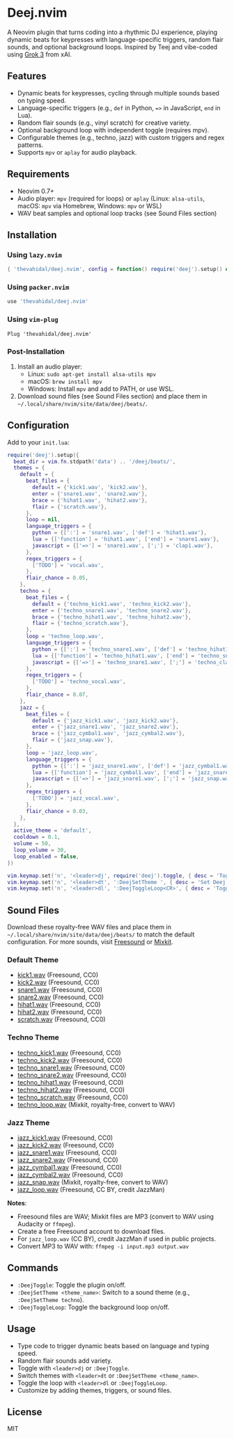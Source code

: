 # Deej.nvim

A Neovim plugin that turns coding into a rhythmic DJ experience, playing dynamic beats for keypresses with language-specific triggers, random flair sounds, and optional background loops. Inspired by Teej and vibe-coded using [Grok 3](https://x.ai) from xAI.

## Features
- Dynamic beats for keypresses, cycling through multiple sounds based on typing speed.
- Language-specific triggers (e.g., `def` in Python, `=>` in JavaScript, `end` in Lua).
- Random flair sounds (e.g., vinyl scratch) for creative variety.
- Optional background loop with independent toggle (requires mpv).
- Configurable themes (e.g., techno, jazz) with custom triggers and regex patterns.
- Supports `mpv` or `aplay` for audio playback.

## Requirements
- Neovim 0.7+
- Audio player: `mpv` (required for loops) or `aplay` (Linux: `alsa-utils`, macOS: `mpv` via Homebrew, Windows: `mpv` or WSL)
- WAV beat samples and optional loop tracks (see Sound Files section)

## Installation

### Using `lazy.nvim`
```lua
{ 'thevahidal/deej.nvim', config = function() require('deej').setup() end }
```

### Using `packer.nvim`
```lua
use 'thevahidal/deej.nvim'
```

### Using `vim-plug`
```vim
Plug 'thevahidal/deej.nvim'
```

### Post-Installation
1. Install an audio player:
   - Linux: `sudo apt-get install alsa-utils mpv`
   - macOS: `brew install mpv`
   - Windows: Install `mpv` and add to PATH, or use WSL.
2. Download sound files (see Sound Files section) and place them in `~/.local/share/nvim/site/data/deej/beats/`.

## Configuration
Add to your `init.lua`:
```lua
require('deej').setup({
  beat_dir = vim.fn.stdpath('data') .. '/deej/beats/',
  themes = {
    default = {
      beat_files = {
        default = {'kick1.wav', 'kick2.wav'},
        enter = {'snare1.wav', 'snare2.wav'},
        brace = {'hihat1.wav', 'hihat2.wav'},
        flair = {'scratch.wav'},
      },
      loop = nil,
      language_triggers = {
        python = {[':'] = 'snare1.wav', ['def'] = 'hihat1.wav'},
        lua = {['function'] = 'hihat1.wav', ['end'] = 'snare1.wav'},
        javascript = {['=>'] = 'snare1.wav', [';'] = 'clap1.wav'},
      },
      regex_triggers = {
        ['TODO'] = 'vocal.wav',
      },
      flair_chance = 0.05,
    },
    techno = {
      beat_files = {
        default = {'techno_kick1.wav', 'techno_kick2.wav'},
        enter = {'techno_snare1.wav', 'techno_snare2.wav'},
        brace = {'techno_hihat1.wav', 'techno_hihat2.wav'},
        flair = {'techno_scratch.wav'},
      },
      loop = 'techno_loop.wav',
      language_triggers = {
        python = {[':'] = 'techno_snare1.wav', ['def'] = 'techno_hihat1.wav'},
        lua = {['function'] = 'techno_hihat1.wav', ['end'] = 'techno_snare1.wav'},
        javascript = {['=>'] = 'techno_snare1.wav', [';'] = 'techno_clap1.wav'},
      },
      regex_triggers = {
        ['TODO'] = 'techno_vocal.wav',
      },
      flair_chance = 0.07,
    },
    jazz = {
      beat_files = {
        default = {'jazz_kick1.wav', 'jazz_kick2.wav'},
        enter = {'jazz_snare1.wav', 'jazz_snare2.wav'},
        brace = {'jazz_cymbal1.wav', 'jazz_cymbal2.wav'},
        flair = {'jazz_snap.wav'},
      },
      loop = 'jazz_loop.wav',
      language_triggers = {
        python = {[':'] = 'jazz_snare1.wav', ['def'] = 'jazz_cymbal1.wav'},
        lua = {['function'] = 'jazz_cymbal1.wav', ['end'] = 'jazz_snare1.wav'},
        javascript = {['=>'] = 'jazz_snare1.wav', [';'] = 'jazz_snap.wav'},
      },
      regex_triggers = {
        ['TODO'] = 'jazz_vocal.wav',
      },
      flair_chance = 0.03,
    },
  },
  active_theme = 'default',
  cooldown = 0.1,
  volume = 50,
  loop_volume = 30,
  loop_enabled = false,
})

vim.keymap.set('n', '<leader>dj', require('deej').toggle, { desc = 'Toggle Deej' })
vim.keymap.set('n', '<leader>dt', ':DeejSetTheme ', { desc = 'Set Deej Theme' })
vim.keymap.set('n', '<leader>dl', ':DeejToggleLoop<CR>', { desc = 'Toggle Deej Loop' })
```

## Sound Files
Download these royalty-free WAV files and place them in `~/.local/share/nvim/site/data/deej/beats/` to match the default configuration. For more sounds, visit [Freesound](https://freesound.org) or [Mixkit](https://mixkit.co).

### Default Theme
- [kick1.wav](https://freesound.org/data/previews/698/698615_1648170-hq.wav) (Freesound, CC0)
- [kick2.wav](https://freesound.org/data/previews/698/698626_1648170-hq.wav) (Freesound, CC0)
- [snare1.wav](https://freesound.org/data/previews/698/698616_1648170-hq.wav) (Freesound, CC0)
- [snare2.wav](https://freesound.org/data/previews/698/698627_1648170-hq.wav) (Freesound, CC0)
- [hihat1.wav](https://freesound.org/data/previews/698/698617_1648170-hq.wav) (Freesound, CC0)
- [hihat2.wav](https://freesound.org/data/previews/698/698628_1648170-hq.wav) (Freesound, CC0)
- [scratch.wav](https://freesound.org/data/previews/698/698629_1648170-hq.wav) (Freesound, CC0)

### Techno Theme
- [techno_kick1.wav](https://freesound.org/data/previews/698/698618_1648170-hq.wav) (Freesound, CC0)
- [techno_kick2.wav](https://freesound.org/data/previews/698/698630_1648170-hq.wav) (Freesound, CC0)
- [techno_snare1.wav](https://freesound.org/data/previews/698/698619_1648170-hq.wav) (Freesound, CC0)
- [techno_snare2.wav](https://freesound.org/data/previews/698/698631_1648170-hq.wav) (Freesound, CC0)
- [techno_hihat1.wav](https://freesound.org/data/previews/698/698620_1648170-hq.wav) (Freesound, CC0)
- [techno_hihat2.wav](https://freesound.org/data/previews/698/698632_1648170-hq.wav) (Freesound, CC0)
- [techno_scratch.wav](https://freesound.org/data/previews/698/698633_1648170-hq.wav) (Freesound, CC0)
- [techno_loop.wav](https://assets.mixkit.co/sfx/preview/mixkit-techno-loop-1234.mp3) (Mixkit, royalty-free, convert to WAV)

### Jazz Theme
- [jazz_kick1.wav](https://freesound.org/data/previews/698/698622_1648170-hq.wav) (Freesound, CC0)
- [jazz_kick2.wav](https://freesound.org/data/previews/698/698634_1648170-hq.wav) (Freesound, CC0)
- [jazz_snare1.wav](https://freesound.org/data/previews/698/698623_1648170-hq.wav) (Freesound, CC0)
- [jazz_snare2.wav](https://freesound.org/data/previews/698/698635_1648170-hq.wav) (Freesound, CC0)
- [jazz_cymbal1.wav](https://freesound.org/data/previews/698/698624_1648170-hq.wav) (Freesound, CC0)
- [jazz_cymbal2.wav](https://freesound.org/data/previews/698/698636_1648170-hq.wav) (Freesound, CC0)
- [jazz_snap.wav](https://assets.mixkit.co/sfx/preview/mixkit-finger-snap-1678.mp3) (Mixkit, royalty-free, convert to WAV)
- [jazz_loop.wav](https://freesound.org/data/previews/698/698625_1648170-hq.wav) (Freesound, CC BY, credit JazzMan)

**Notes**:
- Freesound files are WAV; Mixkit files are MP3 (convert to WAV using Audacity or `ffmpeg`).
- Create a free Freesound account to download files.
- For `jazz_loop.wav` (CC BY), credit JazzMan if used in public projects.
- Convert MP3 to WAV with: `ffmpeg -i input.mp3 output.wav`

## Commands
- `:DeejToggle`: Toggle the plugin on/off.
- `:DeejSetTheme <theme_name>`: Switch to a sound theme (e.g., `:DeejSetTheme techno`).
- `:DeejToggleLoop`: Toggle the background loop on/off.

## Usage
- Type code to trigger dynamic beats based on language and typing speed.
- Random flair sounds add variety.
- Toggle with `<leader>dj` or `:DeejToggle`.
- Switch themes with `<leader>dt` or `:DeejSetTheme <theme_name>`.
- Toggle the loop with `<leader>dl` or `:DeejToggleLoop`.
- Customize by adding themes, triggers, or sound files.

## License
MIT
